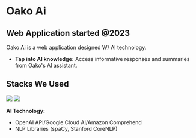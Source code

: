 # Oako Ai

## Web Application started @2023 

Oako Ai is a web application designed W/ AI technology.

- **Tap into AI knowledge:** Access informative responses and summaries from Oako's AI assistant.

## Stacks We Used

![ ](https://github-readme-tech-stack.vercel.app/api/cards?title=+&lineCount=1&line1=react%2Creact%2C0067ff%3Bmongodb%2Cmongodb%2C00ff3f%3B)
![ ](https://github-readme-tech-stack.vercel.app/api/cards?title=+&lineCount=1&line1=react%2Cstyled-components%2Cdb7093%3Bnextjs%2Cnextjs%2C606060%3B)

**AI Technology:**

- OpenAI API/Google Cloud AI/Amazon Comprehend
- NLP Libraries (spaCy, Stanford CoreNLP)
